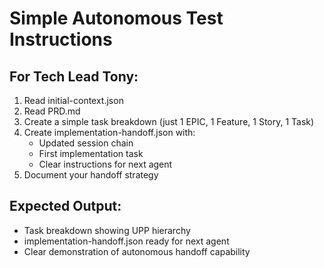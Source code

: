 # Simple Autonomous Test Instructions

## For Tech Lead Tony:

1. Read initial-context.json
2. Read PRD.md
3. Create a simple task breakdown (just 1 EPIC, 1 Feature, 1 Story, 1 Task)
4. Create implementation-handoff.json with:
   - Updated session chain
   - First implementation task
   - Clear instructions for next agent
5. Document your handoff strategy

## Expected Output:
- Task breakdown showing UPP hierarchy
- implementation-handoff.json ready for next agent
- Clear demonstration of autonomous handoff capability